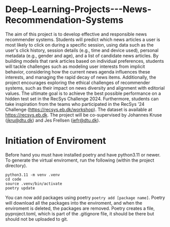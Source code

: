 # Deep-Learning-Projects---News-Recommendation-Systems
 The aim of this project is to develop effective and responsible news recommender systems. Students will predict which news articles a user is most likely to click on during a specific session, using data such as the user's click history, session details (e.g., time and device used), personal metadata (e.g., gender and age), and a list of candidate news articles. By building models that rank articles based on individual preferences, students will tackle challenges such as modeling user interests from implicit behavior, considering how the current news agenda influences these interests, and managing the rapid decay of news items. Additionally, the project encourages exploring the ethical challenges of recommender systems, such as their impact on news diversity and alignment with editorial values. The ultimate goal is to achieve the best possible performance on a hidden test set in the RecSys Challenge 2024. Furthermore, students can take inspiration from the teams who participated in the RecSys ’24 Challenge (https://recsys.eb.dk/workshop). The dataset is available at https://recsys.eb.dk. The project will be co-supervised by Johannes Kruse (jkru@dtu.dk) and Jes Frellsen (jefr@dtu.dk).


# Initiation of Enviroment

Before hand you must have installed poetry and have python3.11 or newer. To generate the virtual enviroment, run the following (within the project directory). 

```
python3.11 -m venv .venv
cd code
source .venv/bin/activate
poetry update
```

You can now add packages using poetry ```poetry add [package name]```. Poetry will download all the packages into the enviroment, and when the enviroment is deleted, the packages are removed. Poetry creates a file, pyproject.toml, which is part of the .gitignore file, it should be there but should not be uploaded to git.